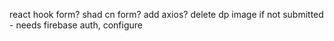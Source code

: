 react hook form?
shad cn form?
add axios?
delete dp image if not submitted - needs firebase auth, configure
